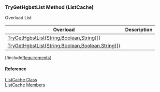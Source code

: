 ﻿### TryGetHgbstList Method (ListCache)

Overload List

| Overload | Description |
| --- | --- |
| [TryGetHgbstList(String,Boolean,String\[\])](fcSDK~FChoice.Foundation.Clarify.ListCache~TryGetHgbstList(String,Boolean,String[]).md) |   |
| [TryGetHgbstList(String,Boolean,Boolean,String\[\])](fcSDK~FChoice.Foundation.Clarify.ListCache~TryGetHgbstList(String,Boolean,Boolean,String[]).md) |   |

[!include[Requirements](../partials/requirements.md)]



#### Reference

[ListCache Class](fcSDK~FChoice.Foundation.Clarify.ListCache.md)  
[ListCache Members](fcSDK~FChoice.Foundation.Clarify.ListCache_members.md)